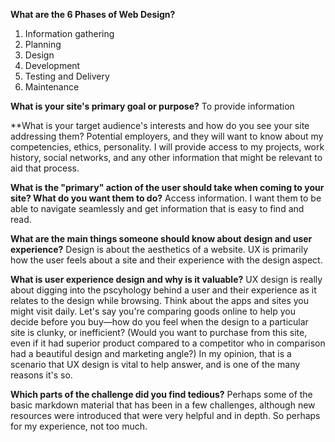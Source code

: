 **What are the 6 Phases of Web Design?**
1. Information gathering
2. Planning
3. Design
4. Development
5. Testing and Delivery
6. Maintenance

**What is your site's primary goal or purpose?**
To provide information

**What is your target audience's interests and how do you see your site addressing them?
Potential employers, and they will want to know about my competencies, ethics, personality. I will provide access to my projects, work history, social networks, and any other information that might be relevant to aid that process.

**What is the "primary" action of the user should take when coming to your site? What do you want them to do?**
Access information. I want them to be able to navigate seamlessly and get information that is easy to find and read.

**What are the main things someone should know about design and user experience?**
Design is about the aesthetics of a website. UX is primarily how the user feels about a site and their experience with the design aspect.

**What is user experience design and why is it valuable?**
UX design is really about digging into the pscyhology behind a user and their experience as it relates to the design while browsing. Think about the apps and sites you might visit daily. Let's say you're comparing goods online to help you decide before you buy—how do you feel when the design to a particular site is clunky, or inefficient? (Would you want to purchase from this site, even if it had superior product compared to a competitor who in comparison had a beautiful design and marketing angle?) In my opinion, that is a scenario that UX design is vital to help answer, and is one of the many reasons it's so.

**Which parts of the challenge did you find tedious?**
Perhaps some of the basic markdown material that has been in a few challenges, although new resources were introduced that were very helpful and in depth. So perhaps for my experience, not too much.